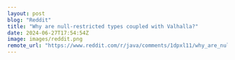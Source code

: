 ```yaml
---
layout: post
blog: "Reddit"
title: "Why are null-restricted types coupled with Valhalla?"
date: 2024-06-27T17:54:54Z
image: images/reddit.png
remote_url: "https://www.reddit.com/r/java/comments/1dpxl11/why_are_nullrestricted_types_coupled_with_valhalla/"
---
```

